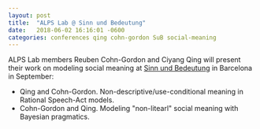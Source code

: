 ```yaml
---
layout: post
title:  "ALPS Lab @ Sinn und Bedeutung"
date:   2018-06-02 16:16:01 -0600
categories: conferences qing cohn-gordon SuB social-meaning
---
```


ALPS Lab members Reuben Cohn-Gordon and Ciyang Qing will present their work on modeling social meaning at [Sinn und Bedeutung](https://sites.google.com/view/sub23/schedule) in Barcelona in September:

- Qing and Cohn-Gordon. Non-descriptive/use-conditional meaning in Rational Speech-Act models.
- Cohn-Gordon and Qing. Modeling "non-litearl" social meaning with Bayesian pragmatics.